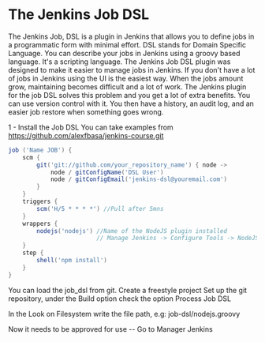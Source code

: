 # The Jenkins Job DSL
The Jenkins Job, DSL is a plugin in Jenkins that allows you to define jobs
in a programmatic form with minimal effort.
DSL stands for Domain Specific Language.
You can describe your jobs in Jenkins using a groovy based language.
It's a scripting language.
The Jenkins Job DSL plugin was designed to make it easier to manage jobs in Jenkins.
If you don't have a lot of jobs in Jenkins using the UI is the easiest way.
When the jobs amount grow, maintaining becomes difficult and a lot of work.
The Jenkins plugin for the job DSL solves this problem and you get a lot of extra benefits.
You can use version control with it.
You then have a history, an audit log, and an easier job restore when something goes wrong.

1 - Install the Job DSL 
You can take examples from
https://github.com/alexfbasa/jenkins-course.git

```groovy
job ('Name JOB') {
    scm {
        git('git://github.com/your_repository_name') { node -> 
            node / gitConfigName('DSL User')
            node / gitConfigEmail('jenkins-dsl@youremail.com')
        }
    }
    triggers {
        scm('H/5 * * * *') //Pull after 5mns
    }
    wrappers {
        nodejs('nodejs') //Name of the NodeJS plugin installed
                         // Manage Jenkins -> Configure Tools -> NodeJS Installation -> Name
    }
    step {
        shell('npm install')
    }
}
```
You can load the job_dsl from git. 
Create a freestyle project
Set up the git repository, under the Build option check the option Process Job DSL

In the Look on Filesystem write the file path, e.g:
job-dsl/nodejs.groovy

Now it needs to be approved for  use
-- Go to Manager Jenkins 